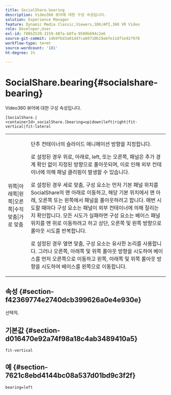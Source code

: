 ```yaml
---
title: SocialShare.bearing
description: Video360 뷰어에 대한 구성 속성입니다.
solution: Experience Manager
feature: Dynamic Media Classic,Viewers,SDK/API,360 VR Video
role: Developer,User
exl-id: f00b2539-3159-487a-b0fa-9589b694c2e6
source-git-commit: 14b9f6d3a01d47ca60710b19abfe11df1e927978
workflow-type: tm+mt
source-wordcount: '181'
ht-degree: 1%

---
```


# SocialShare.bearing{#socialshare-bearing}

Video360 뷰어에 대한 구성 속성입니다.

`[SocialShare.|<containerId>_socialShare.]bearing=up|down|left|right|fit-vertical|fit-lateral`

<table id="table_C616483932C2482CA9794DDD7313FD7C"> 
 <tbody> 
  <tr> 
   <td colname="col1"> <p> <span class="codeph"> 위쪽|아래쪽|왼쪽|오른쪽|수직 맞춤|가로 맞춤</span> </p> </td> 
   <td colname="col2"> <p> 단추 컨테이너의 슬라이드 애니메이션 방향을 지정합니다. </p> <p> 로 설정된 경우 <span class="codeph"> 위로</span>, <span class="codeph"> 아래로</span>, <span class="codeph"> left</span>, 또는 <span class="codeph"> 오른쪽</span>, 패널은 추가 경계 확인 없이 지정된 방향으로 롤아웃되며, 이로 인해 외부 컨테이너에 의해 패널 클리핑이 발생할 수 있습니다. </p> <p>로 설정된 경우 <span class="codeph"> 세로 맞춤</span>, 구성 요소는 먼저 기본 패널 위치를 SocialShare의 맨 아래로 이동하고, 해당 기본 위치에서 맨 아래, 오른쪽 또는 왼쪽에서 패널을 롤아웃하려고 합니다. 매번 시도할 때마다 구성 요소는 패널이 외부 컨테이너에 의해 잘리는지 확인합니다. 모든 시도가 실패하면 구성 요소는 베이스 패널 위치를 맨 위로 이동하려고 하고 상단, 오른쪽 및 왼쪽 방향으로 롤아웃 시도를 반복합니다. </p> <p>로 설정된 경우 <span class="codeph"> 옆면 맞춤</span>, 구성 요소는 유사한 논리를 사용합니다. 그러나 오른쪽, 아래쪽 및 위쪽 롤아웃 방향을 시도하여 베이스를 먼저 오른쪽으로 이동하고 왼쪽, 아래쪽 및 위쪽 롤아웃 방향을 시도하여 베이스를 왼쪽으로 이동합니다. </p> </td> 
  </tr> 
 </tbody> 
</table>

## 속성 {#section-f42369774e2740dcb399626a0e4e930e}

선택적.

## 기본값 {#section-d016470e92a74f98a18c4ab3489410a5}

`fit-vertical`

## 예 {#section-7621c8ebd4144bc08a537d01bd9c3f2f}

```
bearing=left
```
